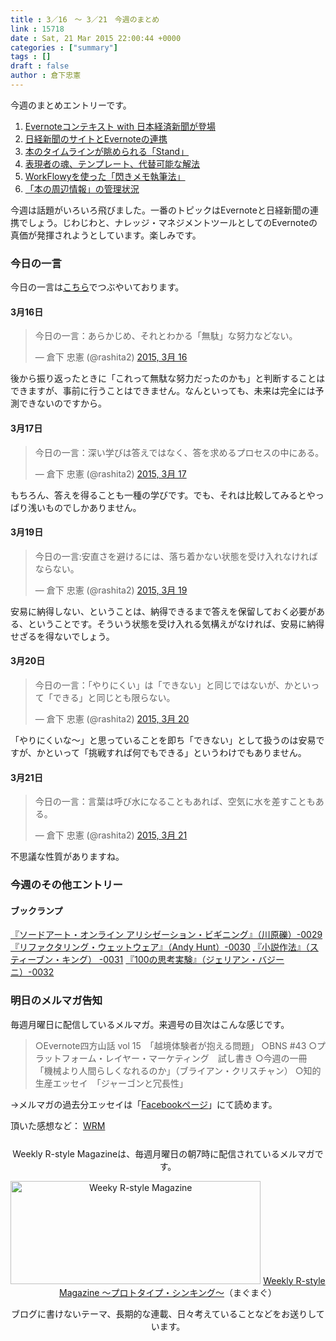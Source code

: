 ```yaml
---
title : 3／16　〜 3／21　今週のまとめ
link : 15718
date : Sat, 21 Mar 2015 22:00:44 +0000
categories : ["summary"]
tags : []
draft : false
author : 倉下忠憲
---
```


今週のまとめエントリーです。
 
<ol>
<li><a href="https://rashita.net/blog/?p=15649" target="_blank">Evernoteコンテキスト with 日本経済新聞が登場</a></li>
<li><a href="https://rashita.net/blog/?p=15667" target="_blank">日経新聞のサイトとEvernoteの連携</a></li>
<li><a href="https://rashita.net/blog/?p=15682" target="_blank">本のタイムラインが眺められる「Stand」</a></li>
<li><a href="https://rashita.net/blog/?p=15694" target="_blank">表現者の魂、テンプレート、代替可能な解法</a></li>
<li><a href="https://rashita.net/blog/?p=15699" target="_blank">WorkFlowyを使った「閃きメモ執筆法」</a></li>
<li><a href="https://rashita.net/blog/?p=15710" target="_blank">「本の周辺情報」の管理状況</a></li>
</ol>

今週は話題がいろいろ飛びました。一番のトピックはEvernoteと日経新聞の連携でしょう。じわじわと、ナレッジ・マネジメントツールとしてのEvernoteの真価が発揮されようとしています。楽しみです。

<h3>今日の一言</h3>
今日の一言は<a href="http://twitter.com/rashita2 ">こちら</a>でつぶやいております。

<h4>3月16日</h4>

<blockquote class="twitter-tweet" lang="ja"><p>今日の一言：あらかじめ、それとわかる「無駄」な努力などない。</p>&mdash; 倉下 忠憲 (@rashita2) <a href="https://twitter.com/rashita2/status/577390996784189440">2015, 3月 16</a></blockquote>
<script async src="//platform.twitter.com/widgets.js" charset="utf-8"></script>

後から振り返ったときに「これって無駄な努力だったのかも」と判断することはできますが、事前に行うことはできません。なんといっても、未来は完全には予測できないのですから。

<h4>3月17日</h4>
<blockquote class="twitter-tweet" lang="ja"><p>今日の一言：深い学びは答えではなく、答を求めるプロセスの中にある。</p>&mdash; 倉下 忠憲 (@rashita2) <a href="https://twitter.com/rashita2/status/577772362801758208">2015, 3月 17</a></blockquote>
<script async src="//platform.twitter.com/widgets.js" charset="utf-8"></script>

もちろん、答えを得ることも一種の学びです。でも、それは比較してみるとやっぱり浅いものでしかありません。

<h4>3月19日</h4>
<blockquote class="twitter-tweet" lang="ja"><p>今日の一言:安直さを避けるには、落ち着かない状態を受け入れなければならない。</p>&mdash; 倉下 忠憲 (@rashita2) <a href="https://twitter.com/rashita2/status/578556318685904896">2015, 3月 19</a></blockquote>
<script async src="//platform.twitter.com/widgets.js" charset="utf-8"></script>

安易に納得しない、ということは、納得できるまで答えを保留しておく必要がある、ということです。そういう状態を受け入れる気構えがなければ、安易に納得せざるを得ないでしょう。

<h4>3月20日</h4>

<blockquote class="twitter-tweet" lang="ja"><p>今日の一言：「やりにくい」は「できない」と同じではないが、かといって「できる」と同じとも限らない。</p>&mdash; 倉下 忠憲 (@rashita2) <a href="https://twitter.com/rashita2/status/578904655884746752">2015, 3月 20</a></blockquote>
<script async src="//platform.twitter.com/widgets.js" charset="utf-8"></script>

「やりにくいな〜」と思っていることを即ち「できない」として扱うのは安易ですが、かといって「挑戦すれば何でもできる」というわけでもありません。

<h4>3月21日</h4>

<blockquote class="twitter-tweet" lang="ja"><p>今日の一言：言葉は呼び水になることもあれば、空気に水を差すこともある。</p>&mdash; 倉下 忠憲 (@rashita2) <a href="https://twitter.com/rashita2/status/579122755808796672">2015, 3月 21</a></blockquote>
<script async src="//platform.twitter.com/widgets.js" charset="utf-8"></script>

不思議な性質がありますね。

<h3>今週のその他エントリー</h3>

<H4>ブックランプ</H4>

<a href="http://rashita.net/blog3/?p=59" target="_blank">『ソードアート・オンライン アリシゼーション・ビギニング』（川原礫）-0029</a>
<a href="http://rashita.net/blog3/?p=62" target="_blank">『リファクタリング・ウェットウェア』（Andy Hunt）-0030</a>
<a href="http://rashita.net/blog3/?p=66" target="_blank">『小説作法』（スティーブン・キング） -0031</a>
<a href="http://rashita.net/blog3/?p=70" target="_blank">『100の思考実験』（ジェリアン・バジーニ）-0032</a>


<h3>明日のメルマガ告知</h3>
毎週月曜日に配信しているメルマガ。来週号の目次はこんな感じです。
<blockquote>
○Evernote四方山話 vol 15　「越境体験者が抱える問題」
○BNS #43
○プラットフォーム・レイヤー・マーケティング　試し書き
○今週の一冊　「機械より人間らしくなれるのか」（ブライアン・クリスチャン）
○知的生産エッセイ　「ジャーゴンと冗長性」
</blockquote>
→メルマガの過去分エッセイは「<a href="http://www.facebook.com/home.php#!/rashitaportal">Facebookページ</a>」にて読めます。

頂いた感想など：
<a class="twitter-timeline"  href="https://twitter.com/rashita2/timelines/427262290753097729"  data-widget-id="427265271171010561">WRM</a>
    <script>!function(d,s,id){var js,fjs=d.getElementsByTagName(s)[0],p=/^http:/.test(d.location)?'http':'https';if(!d.getElementById(id)){js=d.createElement(s);js.id=id;js.src=p+"://platform.twitter.com/widgets.js";fjs.parentNode.insertBefore(js,fjs);}}(document,"script","twitter-wjs");</script>


<div style="text-align:center;margin-top:25px;">
Weekly R-style Magazineは、毎週月曜日の朝7時に配信されているメルマガです。

<a href="http://www.mag2.com/m/0001185133.html" target="_blank"><img src="https://rashita.net/blog/wp-content/uploads/2010/09/mmbanner.jpg" alt="Weeky R-style Magazine" width="400" height="165" class="alignnone size-full wp-image-12201" /></a>
<a href="http://www.mag2.com/m/0001185133.html" target="_blank">Weekly R-style Magazine ～プロトタイプ・シンキング～</a>（まぐまぐ）

ブログに書けないテーマ、長期的な連載、日々考えていることなどをお送りしています。
</div> 